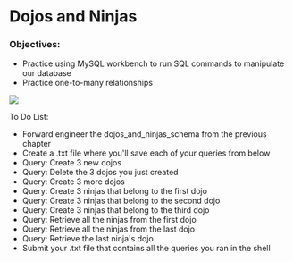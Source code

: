 <h1>Dojos and Ninjas</h1>

<h3>Objectives:</h3>

<ul>
    <li>Practice using MySQL workbench to run SQL commands to manipulate our database</li>
    <li>Practice one-to-many relationships</li>
</ul>

<img src="https://github.com/alirabah93/Coding-Dojo/blob/master/WEB-FUNDAMENTALS/MySQL/queries/dojos_and_ninjas/screenshots/pic.jpg"/>

<p>To Do List:</p>
<ul>
    <li>Forward engineer the dojos_and_ninjas_schema from the previous chapter</li>
    <li>Create a .txt file where you'll save each of your queries from below</li>
    <li>Query: Create 3 new dojos</li>
    <li>Query: Delete the 3 dojos you just created</li>
    <li>Query: Create 3 more dojos</li>
    <li>Query: Create 3 ninjas that belong to the first dojo</li>
    <li>Query: Create 3 ninjas that belong to the second dojo</li>
    <li>Query: Create 3 ninjas that belong to the third dojo</li>
    <li>Query: Retrieve all the ninjas from the first dojo</li>
    <li>Query: Retrieve all the ninjas from the last dojo</li>
    <li>Query: Retrieve the last ninja's dojo</li>
    <li>Submit your .txt file that contains all the queries you ran in the shell</li>
</ul>


